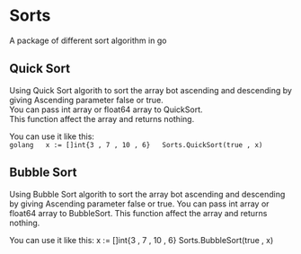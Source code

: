 # Sorts
A package of different sort algorithm in go

## Quick Sort
Using Quick Sort algorith to sort the array bot ascending and descending by giving Ascending parameter false or true.  
You can pass int array or float64 array to QuickSort.  
This function affect the array and returns nothing.  

You can use it like this:  
    ``` golang  
    x := []int{3 , 7 , 10 , 6}  
    Sorts.QuickSort(true , x)  
    ```

## Bubble Sort
Using Bubble Sort algorith to sort the array bot ascending and descending by giving Ascending parameter false or true.
You can pass int array or float64 array to BubbleSort.
This function affect the array and returns nothing.

You can use it like this:
    x := []int{3 , 7 , 10 , 6}
    Sorts.BubbleSort(true , x)

